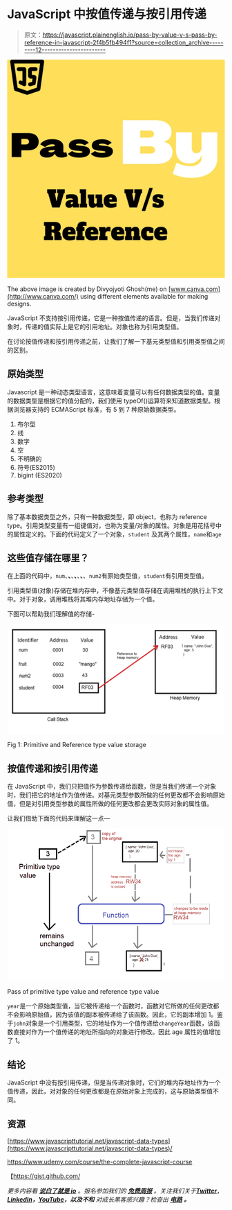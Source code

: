 # JavaScript 中按值传递与按引用传递

> 原文：<https://javascript.plainenglish.io/pass-by-value-v-s-pass-by-reference-in-javascript-2f4b5fb494f1?source=collection_archive---------12----------------------->

![](img/4234ea934319b5b89e1a0789b3457296.png)

The above image is created by Divyojyoti Ghosh(me) on [www.canva.com](http://www.canva.com/) using different elements available for making designs.

JavaScript 不支持按引用传递，它是一种按值传递的语言。但是，当我们传递对象时，传递的值实际上是它的引用地址。对象也称为引用类型值。

在讨论按值传递和按引用传递之前，让我们了解一下基元类型值和引用类型值之间的区别。

## 原始类型

Javascript 是一种动态类型语言，这意味着变量可以有任何数据类型的值。变量的数据类型是根据它的值分配的，我们使用 typeOf()运算符来知道数据类型。根据浏览器支持的 ECMAScript 标准，有 5 到 7 种原始数据类型。

1.  布尔型
2.  线
3.  数字
4.  空
5.  不明确的
6.  符号(ES2015)
7.  bigint (ES2020)

## 参考类型

除了基本数据类型之外，只有一种数据类型，即 object，也称为 reference type。引用类型变量有一组键值对，也称为变量/对象的属性。对象是用花括号中的属性定义的。下面的代码定义了一个对象，`student` 及其两个属性，`name`和`age`

## 这些值存储在哪里？

在上面的代码中，`num`、**、**、**、**、**、**、`num2`有原始类型值，`student`有引用类型值。

引用类型值(对象)存储在堆内存中，不像基元类型值存储在调用堆栈的执行上下文中。对于对象，调用堆栈将其堆内存地址存储为一个值。

下图可以帮助我们理解值的存储-

![](img/01a5427fa3a4880b79ffef4aa50a5656.png)

Fig 1: Primitive and Reference type value storage

## 按值传递和按引用传递

在 JavaScript 中，我们只把值作为参数传递给函数，但是当我们传递一个对象时，我们把它的地址作为值传递。对基元类型参数所做的任何更改都不会影响原始值，但是对引用类型参数的属性所做的任何更改都会更改实际对象的属性值。

让我们借助下面的代码来理解这一点—

![](img/3d59affe42242079f9f362f32c9cf36d.png)

Pass of primitive type value and reference type value

`year`是一个原始类型值，当它被传递给一个函数时，函数对它所做的任何更改都不会影响原始值，因为该值的副本被传递给了该函数。因此，它的副本增加 1。鉴于`john`对象是一个引用类型，它的地址作为一个值传递给`changeYear`函数，该函数直接对作为一个值传递的地址所指向的对象进行修改。因此 age 属性的值增加了 1。

## 结论

JavaScript 中没有按引用传递，但是当传递对象时，它们的堆内存地址作为一个值传递，因此，对对象的任何更改都是在原始对象上完成的，这与原始类型值不同。

## 资源

[https://www.javascripttutorial.net/javascript-data-types](https://www.javascripttutorial.net/javascript-data-types)/

https://www.udemy.com/course/the-complete-javascript-course

【https://gist.github.com/ 

*更多内容看* [***说白了就是 io***](https://plainenglish.io/) *。报名参加我们的* [***免费周报***](http://newsletter.plainenglish.io/) *。关注我们关于*[***Twitter***](https://twitter.com/inPlainEngHQ)，[***LinkedIn***](https://www.linkedin.com/company/inplainenglish/)***，***[***YouTube***](https://www.youtube.com/channel/UCtipWUghju290NWcn8jhyAw)***，以及*******不和*** *对成长黑客感兴趣？检查出* [***电路***](https://circuit.ooo/) ***。****